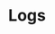 ---
title: Logs
description: Demonstrates the configuration, collection, and processing of Istio mesh logs.
weight: 20
---